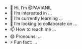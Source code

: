 - 👋 Hi, I’m @PAVIANIL
- 👀 I’m interested in ...
- 🌱 I’m currently learning ...
- 💞️ I’m looking to collaborate on ...
- 📫 How to reach me ...
- 😄 Pronouns: ...
- ⚡ Fun fact: ...

<!---
PAVIANIL/PAVIANIL is a ✨ special ✨ repository because its `README.md` (this file) appears on your GitHub profile.
You can click the Preview link to take a look at your changes.
--->
